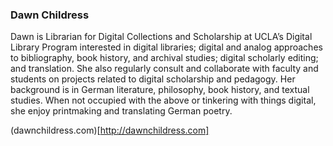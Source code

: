 ### Dawn Childress

Dawn is Librarian for Digital Collections and Scholarship at UCLA’s Digital Library Program interested in digital libraries; digital and analog approaches to bibliography, book history, and archival studies; digital scholarly editing; and translation. She also regularly consult and collaborate with faculty and students on projects related to digital scholarship and pedagogy. Her background is in German literature, philosophy, book history, and textual studies. When not occupied with the above or tinkering with things digital, she enjoy printmaking and translating German poetry.

(dawnchildress.com)[http://dawnchildress.com]

